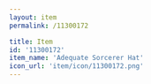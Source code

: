 ```yaml
---
layout: item
permalink: /11300172

title: Item
id: '11300172'
item_name: 'Adequate Sorcerer Hat'
icon_url: 'item/icon/11300172.png'
---
```

